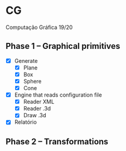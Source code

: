 # CG
Computação Gráfica 19/20

## Phase 1 – Graphical primitives
  - [x] Generate
    - [x] Plane
    - [x] Box
    - [x] Sphere
    - [x] Cone
  - [x] Engine that reads configuration file
    - [x] Reader XML
    - [x] Reader .3d
    - [x] Draw .3d
  - [x] Relatório

## Phase 2 – Transformations
